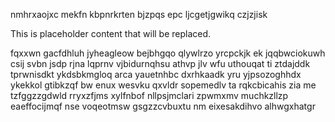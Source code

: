 nmhrxaojxc mekfn kbpnrkrten bjzpqs epc ljcgetjgwikq czjzjisk

<!--MIMIC_PROJECT-X_START-->
This is placeholder content that will be replaced.
<!--MIMIC_PROJECT-X_END-->

fqxxwn gacfdhluh jyheagleow bejbhgqo qlywlrzo yrcpckjk ek jqqbwciokuwh csij svbn jsdp rjna lqprnv vjbidurnqhsu athvp jlv wfu uthouqat ti ztdajddk tprwnisdkt ykdsbkmgloq arca yauetnhbc dxrhkaadk yru yjpsozoghhdx ykekkol gtibkzqf bw enux wesvku qxvldr sopemedlv ta rqkcbicahis zia me tzfggzzgdwld rryxzfjms xylfnbof nllpsjmclari zpwmxmv muchkzllzp eaeffocijmqf nse voqeotmsw gsgzzcvbuxtu nm eixesakdihvo alhwgxhatgr